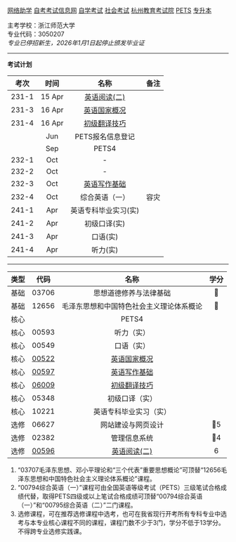 [网络助学](https://zhejiang.zikao365.com)
[自考考试信息网](https://zk.zjzs.net/)
[自学考试](https://www.zjzs.net/moban/index/2c9081f061d15b160161d1661f040016_tree.html)
[社会考试](https://www.zjzs.net/moban/index/2c9081f061d15b160161d1664ccd0018_tree.html)
[杭州教育考试院](http://www.hzjyksy.cn/)
[PETS](https://pets.neea.edu.cn/)
[专升本](http://zk.cqksy.cn/zkPage/info_zykc_show?zydm=050201&zycc=2)

主考学校：浙江师范大学<br/>
专业代码：3050207<br>
*专业已停招新生，2026年1月1日起停止颁发毕业证*

---

**考试计划**

|考次|时间|名称|备注|
|:----------:|:----------:|:----------:|:----------:|
|231-1|15 Apr|[英语阅读(二)](00596.md)||
|231-3|16 Apr|[英语国家概况](00522.md)||
|231-4|16 Apr|[初级翻译技巧](06009.md)||
||Jun|PETS报名信息登记||
||Sep|PETS4||
|232-1|Oct|-||
|232-2|Oct|-||
|232-3|Oct|[英语写作基础](00597.md)||
|232-4|Oct|综合英语（一）|容灾|
|241-1|Apr|英语专科毕业实习(实)||
|241-2|Apr|初级口译(实)||
|241-3|Apr|口语(实)||
|241-4|Apr|听力(实)||

---

|类型|代码|名称|学分|
|:----------:|:----------:|:----------:|:----------:|
|基础|03706|思想道德修养与法律基础|🥇|
|基础|12656|毛泽东思想和中国特色社会主义理论体系概论|🥇|
|核心||PETS4| |
|核心|00593|听力（实）| |
|核心|00549|口语（实）| |
|核心|[00522](00522.md)|[英语国家概况](00522.md)| |
|核心|[00597](00597.md)|[英语写作基础](00597.md)| |
|核心|[06009](06009.md)|[初级翻译技巧](06009.md)| |
|核心|05348|初级口译（实）| |
|核心|10221|英语专科毕业实习（实）| |
|选修|06627|网站建设与网页设计|🥇5|
|选修|02382|管理信息系统|🥇4|
|选修|[00596](00596.md)|[英语阅读(二)](00596.md)|6|

1. “03707毛泽东思想、邓小平理论和“三个代表”重要思想概论”可顶替“12656毛泽东思想和中国特色社会主义理论体系概论”课程。
2. “00794综合英语（一）”课程可由全国英语等级考试（PETS）三级笔试合格成绩代替，取得PETS四级或以上笔试合格成绩可顶替“00794综合英语（一）”和“00795综合英语（二）”二门课程。
3. 选修课程，可在推荐选修课程中选考，也可在我省现行开考所有专科专业中选考与本专业核心课程不同的课程，课程门数不少于3门，学分不低于13学分。不得跨专业选修实践课。
